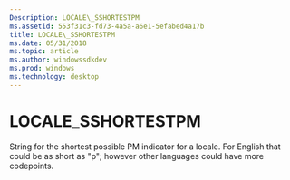 ```yaml
---
Description: LOCALE\_SSHORTESTPM
ms.assetid: 553f31c3-fd73-4a5a-a6e1-5efabed4a17b
title: LOCALE\_SSHORTESTPM
ms.date: 05/31/2018
ms.topic: article
ms.author: windowssdkdev
ms.prod: windows
ms.technology: desktop
---
```


# LOCALE\_SSHORTESTPM

String for the shortest possible PM indicator for a locale. For English that could be as short as "p"; however other languages could have more codepoints.

 

 




